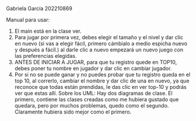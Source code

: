 Gabriela García 202210869

Manual para usar:
1.	El main está en la clase ver.
2.	Para jugar por primera vez, debes elegir el tamaño y el nivel y dar clic en nuevo (si vas a elegir fácil, primero cámbialo a medio espicha nuevo y después a fácil.) al darle clic a nuevo empezará un nuevo juego con las preferencias elegidas.
3.	ANTES DE INICIAR A JUGAR, para que tu registro quede en TOP10, debes poner tu nombre en jugador y dar clic en cambiar jugador.
4.	Por si no se puede ganar y no puedes probar que tu registro queda en el top 10, al correrlo, cambiar el nombre y dar clic de una en nuevo, ya que reconoce que todas están prendidas, le das clic en ver top-10 y podrás ver que estas allí.
Sobre los UML:
Hay dos diagramas de clase. El primero, contiene las clases creadas como me hubiera gustado que quedara, pero por muchos problemas, quedo como el segundo. Claramente hubiera sido mejor como el primero. 

